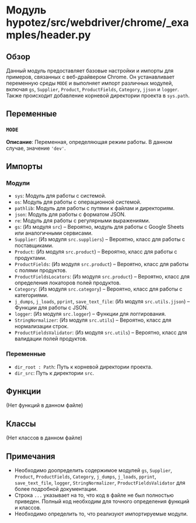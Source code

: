 # Модуль hypotez/src/webdriver/chrome/_examples/header.py

## Обзор

Данный модуль предоставляет базовые настройки и импорты для примеров, связанных с веб-драйвером Chrome.  Он устанавливает переменную среды `MODE` и выполняет импорт различных модулей, включая `gs`, `Supplier`, `Product`, `ProductFields`, `Category`, `jjson` и `logger`.  Также происходит добавление корневой директории проекта в `sys.path`.

## Переменные

### `MODE`

**Описание**:  Переменная, определяющая режим работы. В данном случае, значение `'dev'`.

## Импорты

### Модули

- `sys`: Модуль для работы с системой.
- `os`: Модуль для работы с операционной системой.
- `pathlib`: Модуль для работы с путями к файлам и директориям.
- `json`: Модуль для работы с форматом JSON.
- `re`: Модуль для работы с регулярными выражениями.
- `gs`:  (Из модуля `src`) – Вероятно, модуль для работы с Google Sheets или аналогичными сервисами.
- `Supplier`: (Из модуля `src.suppliers`) – Вероятно, класс для работы с поставщиками.
- `Product`: (Из модуля `src.product`) – Вероятно, класс для работы с продуктами.
- `ProductFields`: (Из модуля `src.product`) – Вероятно, класс для работы с полями продуктов.
- `ProductFieldsLocators`: (Из модуля `src.product`) – Вероятно, класс для определения локаторов полей продуктов.
- `Category`: (Из модуля `src.category`) – Вероятно, класс для работы с категориями.
- `j_dumps`, `j_loads`, `pprint`, `save_text_file`: (Из модуля `src.utils.jjson`) – Функции для работы с JSON.
- `logger`: (Из модуля `src.logger`) – Функции для логгирования.
- `StringNormalizer`: (Из модуля `src.utils`) – Вероятно, класс для нормализации строк.
- `ProductFieldsValidator`: (Из модуля `src.utils`) – Вероятно, класс для валидации полей продуктов.


### Переменные

- `dir_root : Path`: Путь к корневой директории проекта.
- `dir_src`: Путь к директории `src`.


## Функции

(Нет функций в данном файле)

## Классы

(Нет классов в данном файле)


## Примечания

- Необходимо доопределить содержимое модулей `gs`, `Supplier`, `Product`, `ProductFields`, `Category`, `j_dumps`, `j_loads`, `pprint`, `save_text_file`, `logger`, `StringNormalizer`, `ProductFieldsValidator` для более подробной документации.
- Строка `...` указывает на то, что код в файле не был полностью приведен.  Полный код необходим для точного определения функций и классов.
- Необходимо определить то, что реализуют импортируемые модули.